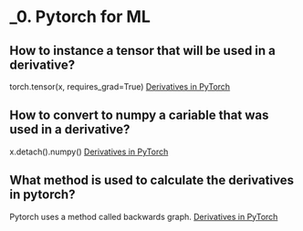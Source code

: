 # _0. Pytorch for ML

## How to instance a tensor that will be used in a derivative?
torch.tensor(x, requires_grad=True)
[Derivatives in PyTorch]()

## How to convert to numpy a cariable that was used in a derivative?
x.detach().numpy()
[Derivatives in PyTorch]()

## What method is used to calculate the derivatives in pytorch?
Pytorch uses a method called backwards graph.
[Derivatives in PyTorch]()
